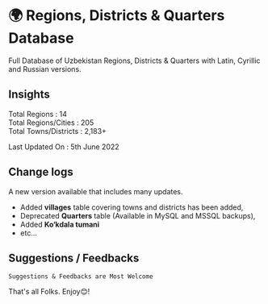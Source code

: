 # 🌍 Regions, Districts &amp; Quarters Database

Full Database of Uzbekistan Regions, Districts &amp; Quarters with
Latin, Cyrillic and Russian versions.

## Insights

Total Regions : 14 <br>
Total Regions/Cities : 205 <br>
Total Towns/Districts : 2,183+ <br>

Last Updated On : 5th June 2022

## Change logs

A new version available that includes many updates.

- Added **villages** table covering towns and districts has been added,
- Deprecated **Quarters** table (Available in MySQL and MSSQL backups),
- Added **Ko‘kdala tumani**
- etc...

## Suggestions / Feedbacks

```
Suggestions & Feedbacks are Most Welcome
```

That's all Folks. Enjoy😊!